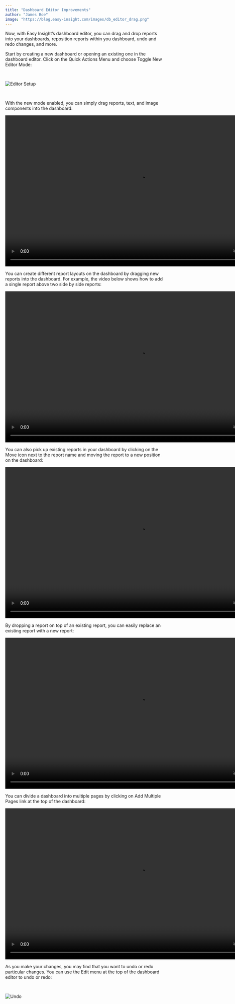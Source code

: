 ```yaml
---
title: "Dashboard Editor Improvements"
author: "James Boe"
image: "https://blog.easy-insight.com/images/db_editor_drag.png"
---
```


Now, with Easy Insight’s dashboard editor, you can drag and drop reports into your dashboards, reposition reports within you dashboard, undo and redo changes, and more.<!--more--><!--more-->

Start by creating a new dashboard or opening an existing one in the dashboard editor. Click on the Quick Actions Menu and choose Toggle New Editor Mode:

<img style="max-width:400px;margin-top:30px;margin-bottom:30px" src="https://blog.easy-insight.com/images/db_editor_enable.png" alt="Editor Setup" class="img img-responsive"/>

With the new mode enabled, you can simply drag reports, text, and image components into the dashboard:





<video preload="auto" width="854" height="480" loop muted autoplay playsinline><source src="https://blog.easy-insight.com/images/dbeditor1.mp4"></video>



 

You can create different report layouts on the dashboard by dragging new reports into the dashboard. For example, the video below shows how to add a single report above two side by side reports:





<video preload="auto" width="854" height="480" loop muted autoplay playsinline><source src="https://blog.easy-insight.com/images/dbeditor2.mp4"></video>



 

You can also pick up existing reports in your dashboard by clicking on the Move icon next to the report name and moving the report to a new position on the dashboard:





<video preload="auto" width="854" height="480" loop muted autoplay playsinline><source src="https://blog.easy-insight.com/images/dbeditor3.mp4"></video>





By dropping a report on top of an existing report, you can easily replace an existing report with a new report:





<video preload="auto" width="854" height="480" loop muted autoplay playsinline><source src="https://blog.easy-insight.com/images/dbeditor4.mp4"></video>





You can divide a dashboard into multiple pages by clicking on Add Multiple Pages link at the top of the dashboard:





<video preload="auto" width="854" height="480" loop muted autoplay playsinline><source src="https://blog.easy-insight.com/images/dbeditor5.mp4"></video>





As you make your changes, you may find that you want to undo or redo particular changes. You can use the Edit menu at the top of the dashboard editor to undo or redo:

<img style="max-width:500px;margin-top:30px;margin-bottom:30px" src="https://blog.easy-insight.com/images/dbeditorundo.png" alt="Undo" class="img img-responsive"/>